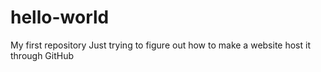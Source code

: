 # hello-world
My first repository
Just trying to figure out how to make a website host it through GitHub
